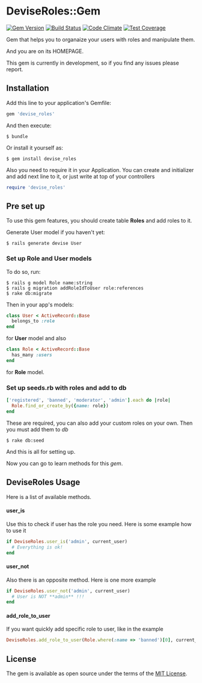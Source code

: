 # DeviseRoles::Gem
[![Gem Version](https://badge.fury.io/rb/devise_roles.svg)](https://badge.fury.io/rb/devise_roles)
[![Build Status](https://travis-ci.org/MarkusBansky/devise_roles.svg?branch=master)](https://travis-ci.org/MarkusBansky/devise_roles)
[![Code Climate](https://codeclimate.com/github/MarkusBansky/devise_roles/badges/gpa.svg)](https://codeclimate.com/github/MarkusBansky/devise_roles)
[![Test Coverage](https://codeclimate.com/github/MarkusBansky/devise_roles/badges/coverage.svg)](https://codeclimate.com/github/MarkusBansky/devise_roles/coverage)

Gem that helps you to organaize your users with roles and manipulate them.

And you are on its HOMEPAGE.

This gem is currently in development, so if you find any issues please report.

## Installation

Add this line to your application's Gemfile:

```ruby
gem 'devise_roles'
```

And then execute:

    $ bundle

Or install it yourself as:

    $ gem install devise_roles

Also you need to require it in your Application.
You can create and initializer and add next line to it, or just write at top of your controllers
```ruby
require 'devise_roles'
```

## Pre set up

To use this gem features, you should create table **Roles** and add roles to it.

Generate User model if you haven't yet:

    $ rails generate devise User

### Set up Role and User models

To do so, run:

    $ rails g model Role name:string
    $ rails g migration addRoleIdToUser role:references
    $ rake db:migrate

Then in your app's models:

```ruby
class User < ActiveRecord::Base
  belongs_to :role
end
```
for **User** model and also
```ruby
class Role < ActiveRecord::Base
  has_many :users
end
```
for **Role** model.

### Set up seeds.rb with roles and add to db

```ruby
['registered', 'banned', 'moderator', 'admin'].each do |role|
  Role.find_or_create_by({name: role})
end
```
These are required, you can also add your custom roles on your own.
Then you must add them to *db*

    $ rake db:seed

And this is all for setting up.

Now you can go to learn methods for this *gem*.

## DeviseRoles Usage

Here is a list of available methods.

#### user_is
Use this to check if user has the role you need.
Here is some example how to use it
```ruby
if DeviseRoles.user_is('admin', current_user)
  # Everything is ok!
end
```

#### user_not
Also there is an opposite method.
Here is one more example
```ruby
if DeviseRoles.user_not('admin', current_user)
  # User is NOT **admin** !!!
end
```

#### add_role_to_user
If you want quickly add specific role to user, like in the example
```ruby
DeviseRoles.add_role_to_user(Role.where(:name => 'banned')[0], current_user)
```

## License

The gem is available as open source under the terms of the [MIT License](http://opensource.org/licenses/MIT).
